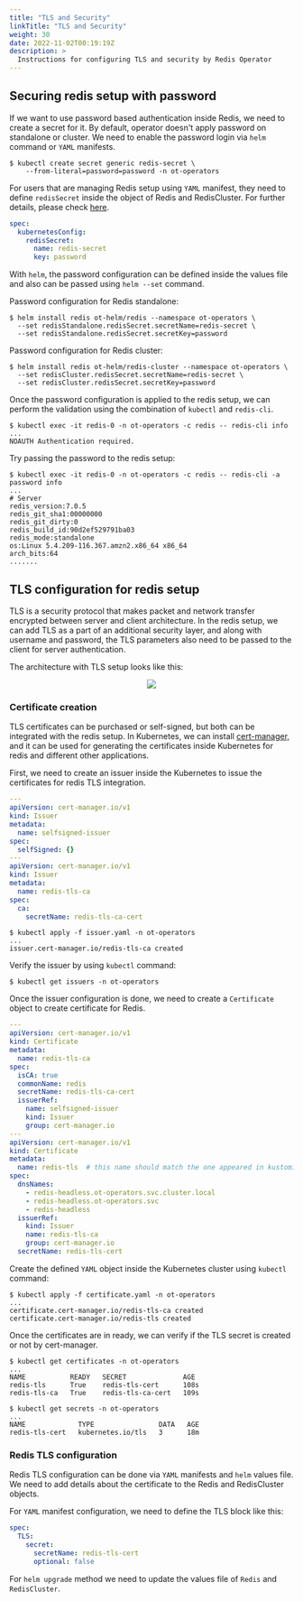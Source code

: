 ```yaml
---
title: "TLS and Security"
linkTitle: "TLS and Security"
weight: 30
date: 2022-11-02T00:19:19Z
description: >
  Instructions for configuring TLS and security by Redis Operator
---
```


## Securing redis setup with password

If we want to use password based authentication inside Redis, we need to create a secret for it. By default, operator doesn't apply password on standalone or cluster. We need to enable the password login via `helm` command or `YAML` manifests.

```shell
$ kubectl create secret generic redis-secret \
    --from-literal=password=password -n ot-operators
```

For users that are managing Redis setup using `YAML` manifest, they need to define `redisSecret` inside the object of Redis and RedisCluster. For further details, please check [here](../../crd-reference/redis-api/#existingpasswordsecret).

```yaml
spec:
  kubernetesConfig:
    redisSecret:
      name: redis-secret
      key: password
```

With `helm`, the password configuration can be defined inside the values file and also can be passed using `helm --set` command.

Password configuration for Redis standalone:

```shell
$ helm install redis ot-helm/redis --namespace ot-operators \
  --set redisStandalone.redisSecret.secretName=redis-secret \
  --set redisStandalone.redisSecret.secretKey=password
```

Password configuration for Redis cluster:

```shell
$ helm install redis ot-helm/redis-cluster --namespace ot-operators \
  --set redisCluster.redisSecret.secretName=redis-secret \
  --set redisCluster.redisSecret.secretKey=password
```

Once the password configuration is applied to the redis setup, we can perform the validation using the combination of `kubectl` and `redis-cli`.

```shell
$ kubectl exec -it redis-0 -n ot-operators -c redis -- redis-cli info
...
NOAUTH Authentication required.
```

Try passing the password to the redis setup:

```shell
$ kubectl exec -it redis-0 -n ot-operators -c redis -- redis-cli -a password info
...
# Server
redis_version:7.0.5
redis_git_sha1:00000000
redis_git_dirty:0
redis_build_id:90d2ef529791ba03
redis_mode:standalone
os:Linux 5.4.209-116.367.amzn2.x86_64 x86_64
arch_bits:64
.......
```

## TLS configuration for redis setup

TLS is a security protocol that makes packet and network transfer encrypted between server and client architecture. In the redis setup, we can add TLS as a part of an additional security layer, and along with username and password, the TLS parameters also need to be passed to the client for server authentication.

The architecture with TLS setup looks like this:

<div align="center">
    <img src="../../../static/images/redis-tls.png">
</div>

### Certificate creation

TLS certificates can be purchased or self-signed, but both can be integrated with the redis setup. In Kubernetes, we can install [cert-manager,](https://cert-manager.io/docs/) and it can be used for generating the certificates inside Kubernetes for redis and different other applications.

First, we need to create an issuer inside the Kubernetes to issue the certificates for redis TLS integration.

```yaml
---
apiVersion: cert-manager.io/v1
kind: Issuer
metadata:
  name: selfsigned-issuer
spec:
  selfSigned: {}
---
apiVersion: cert-manager.io/v1
kind: Issuer
metadata:
  name: redis-tls-ca
spec:
  ca:
    secretName: redis-tls-ca-cert
```

```shell
$ kubectl apply -f issuer.yaml -n ot-operators
...
issuer.cert-manager.io/redis-tls-ca created
```

Verify the issuer by using `kubectl` command:

```shell
$ kubectl get issuers -n ot-operators
```

Once the issuer configuration is done, we need to create a `Certificate` object to create certificate for Redis.

```yaml
---
apiVersion: cert-manager.io/v1
kind: Certificate
metadata:
  name: redis-tls-ca
spec:
  isCA: true
  commonName: redis
  secretName: redis-tls-ca-cert
  issuerRef:
    name: selfsigned-issuer
    kind: Issuer
    group: cert-manager.io
---
apiVersion: cert-manager.io/v1
kind: Certificate
metadata:
  name: redis-tls  # this name should match the one appeared in kustomizeconfig.yaml
spec:
  dnsNames:
    - redis-headless.ot-operators.svc.cluster.local
    - redis-headless.ot-operators.svc
    - redis-headless
  issuerRef:
    kind: Issuer
    name: redis-tls-ca
    group: cert-manager.io
  secretName: redis-tls-cert
```

Create the defined `YAML` object inside the Kubernetes cluster using `kubectl` command:

```shell
$ kubectl apply -f certificate.yaml -n ot-operators
...
certificate.cert-manager.io/redis-tls-ca created
certificate.cert-manager.io/redis-tls created
```

Once the certificates are in ready, we can verify if the TLS secret is created or not by cert-manager.

```shell
$ kubectl get certificates -n ot-operators
...
NAME           READY   SECRET              AGE
redis-tls      True    redis-tls-cert      108s
redis-tls-ca   True    redis-tls-ca-cert   109s
```

```shell
$ kubectl get secrets -n ot-operators
...
NAME             TYPE                DATA   AGE
redis-tls-cert   kubernetes.io/tls   3      18m
```

### Redis TLS configuration

Redis TLS configuration can be done via `YAML` manifests and `helm` values file. We need to add details about the certificate to the Redis and RedisCluster objects.

For `YAML` manifest configuration, we need to define the TLS block like this:

```yaml
spec:
  TLS:
    secret:
      secretName: redis-tls-cert
      optional: false
```

For `helm upgrade` method we need to update the values file of `Redis` and `RedisCluster`.
